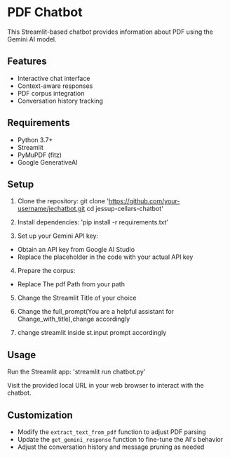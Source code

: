 # PDF Chatbot

This Streamlit-based chatbot provides information about PDF using the Gemini AI model.

## Features

- Interactive chat interface
- Context-aware responses
- PDF corpus integration
- Conversation history tracking

## Requirements

- Python 3.7+
- Streamlit
- PyMuPDF (fitz)
- Google GenerativeAI

## Setup

1. Clone the repository:
git clone 'https://github.com/your-username/jechatbot.git cd jessup-cellars-chatbot'


2. Install dependencies:
'pip install -r requirements.txt'


3. Set up your Gemini API key:
- Obtain an API key from Google AI Studio
- Replace the placeholder in the code with your actual API key

4. Prepare the corpus:
- Replace The pdf Path from your path

5. Change the Streamlit Title of your choice

6. Change the full_prompt(You are a helpful assistant for Change_with_title),change accordingly

7. change streamlit inside st.input prompt accordingly

## Usage

Run the Streamlit app:
'streamlit run chatbot.py'


Visit the provided local URL in your web browser to interact with the chatbot.

## Customization

- Modify the `extract_text_from_pdf` function to adjust PDF parsing
- Update the `get_gemini_response` function to fine-tune the AI's behavior
- Adjust the conversation history and message pruning as needed

